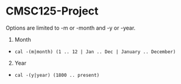 # CMSC125-Project

Options are limited to -m or -month and -y or -year.

1. Month
  * `cal -(m|month) (1 .. 12 | Jan .. Dec | January .. December)` 
2. Year
  * `cal -(y|year) (1800 .. present)`
